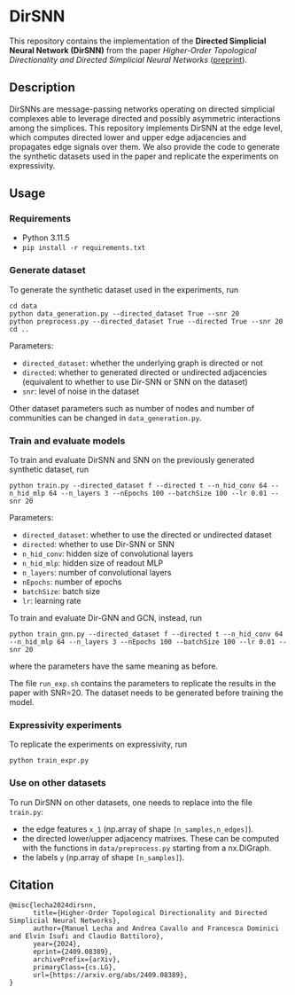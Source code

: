# DirSNN

This repository contains the implementation of the **Directed Simplicial Neural Network (DirSNN)** from the paper *Higher-Order Topological Directionality and Directed Simplicial Neural Networks* ([preprint](https://arxiv.org/abs/2409.08389)).

## Description

DirSNNs are message-passing networks operating on directed simplicial complexes able to leverage directed and possibly asymmetric interactions among the simplices. This repository implements DirSNN at the edge level, which computes directed lower and upper edge adjacencies and propagates edge signals over them. 
We also provide the code to generate the synthetic datasets used in the paper and replicate the experiments on expressivity.

## Usage

### Requirements

- Python 3.11.5
- `pip install -r requirements.txt`

### Generate dataset

To generate the synthetic dataset used in the experiments, run

```
cd data
python data_generation.py --directed_dataset True --snr 20
python preprocess.py --directed_dataset True --directed True --snr 20
cd ..
```

Parameters:
- `directed_dataset`: whether the underlying graph is directed or not
- `directed`: whether to generated directed or undirected adjacencies (equivalent to whether to use Dir-SNN or SNN on the dataset)
- `snr`: level of noise in the dataset

Other dataset parameters such as number of nodes and number of communities can be changed in `data_generation.py`.

### Train and evaluate models

To train and evaluate DirSNN and SNN on the previously generated synthetic dataset, run

```
python train.py --directed_dataset f --directed t --n_hid_conv 64 --n_hid_mlp 64 --n_layers 3 --nEpochs 100 --batchSize 100 --lr 0.01 --snr 20
```

Parameters:
- `directed_dataset`: whether to use the directed or undirected dataset
- `directed`: whether to use Dir-SNN or SNN
- `n_hid_conv`: hidden size of convolutional layers
- `n_hid_mlp`: hidden size of readout MLP
- `n_layers`: number of convolutional layers
- `nEpochs`: number of epochs
- `batchSize`: batch size
- `lr`: learning rate

To train and evaluate Dir-GNN and GCN, instead, run

```
python train_gnn.py --directed_dataset f --directed t --n_hid_conv 64 --n_hid_mlp 64 --n_layers 3 --nEpochs 100 --batchSize 100 --lr 0.01 --snr 20
```

where the parameters have the same meaning as before. 

The file `run_exp.sh` contains the parameters to replicate the results in the paper with SNR=20. The dataset needs to be generated before training the model.


### Expressivity experiments

To replicate the experiments on expressivity, run 

```
python train_expr.py
```

### Use on other datasets

To run DirSNN on other datasets, one needs to replace into the file `train.py`:
- the edge features `x_1` (np.array of shape `[n_samples,n_edges]`).
- the directed lower/upper adjacency matrixes. These can be computed with the functions in `data/preprocess.py` starting from a nx.DiGraph.
- the labels `y` (np.array of shape `[n_samples]`).



## Citation

```
@misc{lecha2024dirsnn,
      title={Higher-Order Topological Directionality and Directed Simplicial Neural Networks}, 
      author={Manuel Lecha and Andrea Cavallo and Francesca Dominici and Elvin Isufi and Claudio Battiloro},
      year={2024},
      eprint={2409.08389},
      archivePrefix={arXiv},
      primaryClass={cs.LG},
      url={https://arxiv.org/abs/2409.08389}, 
}
```